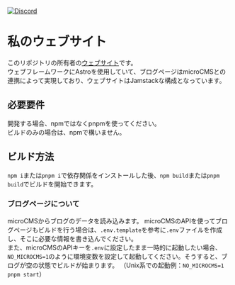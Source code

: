 [![Discord](https://img.shields.io/discord/777430548951728149?label=chat&logo=discord)](https://discord.gg/kfMwZUyGFG)
# 私のウェブサイト
このリポジトリの所有者の[ウェブサイト](https://tasuren.xyz/)です。  
ウェブフレームワークにAstroを使用していて、ブログページはmicroCMSとの連携によって実現しており、ウェブサイトはJamstackな構成となっています。

## 必要要件
開発する場合、npmではなくpnpmを使ってください。  
ビルドのみの場合は、npmで構いません。

## ビルド方法
`npm i`または`pnpm i`で依存関係をインストールした後、`npm build`または`pnpm build`でビルドを開始できます。  
### ブログページについて
microCMSからブログのデータを読み込みます。
microCMSのAPIを使ってブログページもビルドを行う場合は、`.env.template`を参考に`.env`ファイルを作成し、そこに必要な情報を書き込んでください。  
また、microCMSのAPIキーを`.env`に設定したまま一時的に起動したい場合、`NO_MICROCMS=1`のように環境変数を設定して起動してください。そうすると、ブログが空の状態でビルドが始まります。
（Unix系での起動例：`NO_MICROCMS=1 pnpm start`）